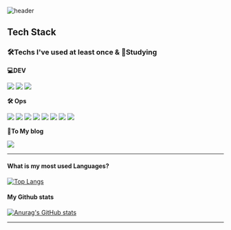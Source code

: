 ![header](https://capsule-render.vercel.app/api?type=waving&color=auto&height=100&section=header&text=Codemonkyu&fontSize=80&fontColor=auto)

## Tech Stack

### 🛠Techs I've used at least once & 📖Studying

<b>💻DEV</b>

<img src="https://img.shields.io/badge/Python-3776AB?style=plastic&logo=Python&logoColor=white"/> <img src="https://img.shields.io/badge/Django-092E20?style=plastic&logo=Django&logoColor=white"/> <img src="https://img.shields.io/badge/React-61DAFB?style=plastic&logo=React&logoColor=black"/>

<b>🛠 Ops</b>

<img src="https://img.shields.io/badge/Docker-2496ED?style=plastic&logo=Docker&logoColor=white"/> <img src="https://img.shields.io/badge/Kubernetes-326CE5?style=plastic&logo=Kubernetes&logoColor=white"/> <img src="https://img.shields.io/badge/Amazon AWS-232F3E?style=plastic&logo=Amazon AWS&logoColor=white"/> <img src="https://img.shields.io/badge/Google Cloud-4285F4?style=plastic&logo=Google Cloud&logoColor==black"/> <img src="https://img.shields.io/badge/Linux-FCC624?style=plastic&logo=Linux&logoColor=black"/> <img src="https://img.shields.io/badge/MySQL-4479A1?style=plastic&logo=MySQL&logoColor=black"/> <img src="https://img.shields.io/badge/OpenStack-ED1944?style=plastic&logo=OpenStack&logoColor=black"/> <img src="https://img.shields.io/badge/Ubuntu-E95420?style=plastic&logo=Ubuntu&logoColor=black"/>

<b>🧾To My blog</b>

<a href="https://codemonkyu.tistory.com/"><img src="https://img.shields.io/badge/My blog-FF5722?style=flat-square"/></a>

---

#### What is my most used Languages?

[![Top Langs](https://github-readme-stats.vercel.app/api/top-langs/?username=codemonkyu)](https://github.com/codemonkyu/github-readme-stats)

#### My Github stats

[![Anurag's GitHub stats](https://github-readme-stats.vercel.app/api?username=codemonkyu)](https://github.com/codemonkyu/github-readme-stats)

---
